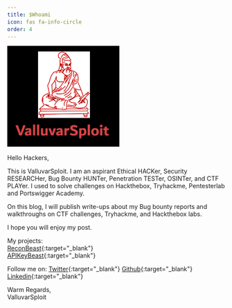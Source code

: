 ```yaml
---
title: $Whoami
icon: fas fa-info-circle
order: 4
---
```


<!-- {: .prompt-tip } -->

<img src="/assets/avatar/avatar.jpg" >

Hello Hackers, 
 
This is ValluvarSploit. I am an aspirant Ethical HACKer, Security RESEARCHer, Bug Bounty HUNTer, Penetration TESTer, OSINTer, and CTF PLAYer. I used to solve challenges on Hackthebox, Tryhackme, Pentesterlab and Portswigger Academy.

On this blog, I will publish write-ups about my Bug bounty reports and walkthroughs on CTF challenges, Tryhackme, and Hackthebox labs.

I hope you will enjoy my post.

My projects:  
[ReconBeast](https://github.com/the-valluvarsploit/ReconBeast){:target="_blank"}  
[APIKeyBeast](https://github.com/the-valluvarsploit/APIkeyBeast){:target="_blank"}

Follow me on:
[Twitter](https://twitter.com/ValluvarSploit){:target="_blank"}
[Github](https://github.com/the-valluvarsploit){:target="_blank"}
[Linkedin](https://www.linkedin.com/in/alexandar-t-345230220){:target="_blank"}

Warm Regards,  
ValluvarSploit